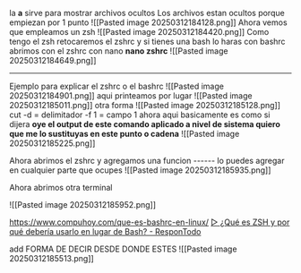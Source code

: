 la **a** sirve para mostrar archivos ocultos 
Los archivos estan ocultos porque empiezan por 1 punto
![[Pasted image 20250312184128.png]]
Ahora vemos que empleamos un zsh
![[Pasted image 20250312184420.png]]
Como tengo el zsh  retocaremos el zshrc
y si tienes una bash lo haras con bashrc
abrimos con el zshrc con nano
**nano zshrc**
![[Pasted image 20250312184649.png]]

------------
Ejemplo para explicar el zshrc o el bashrc
![[Pasted image 20250312184901.png]]
aqui printeamos por lugar
![[Pasted image 20250312185011.png]]
otra forma
![[Pasted image 20250312185128.png]]
 cut -d = delimitador
 -f 1 = campo 1
ahora
aqui basicamente es como si dijera **oye el output de este comando aplicado a nivel de sistema quiero que me lo sustituyas en este punto o cadena**
![[Pasted image 20250312185225.png]]

Ahora abrimos el zshrc y agregamos una funcion   ------ lo puedes agregar en cualquier parte que ocupes
![[Pasted image 20250312185935.png]]

Ahora abrimos otra terminal 

![[Pasted image 20250312185952.png]]

https://www.compuhoy.com/que-es-bashrc-en-linux/
[▷ ¿Qué es ZSH y por qué debería usarlo en lugar de Bash? - ResponTodo](https://respontodo.com/que-es-zsh-y-por-que-deberia-usarlo-en-lugar-de-bash/)








add FORMA DE DECIR DESDE DONDE ESTES
![[Pasted image 20250312185513.png]]